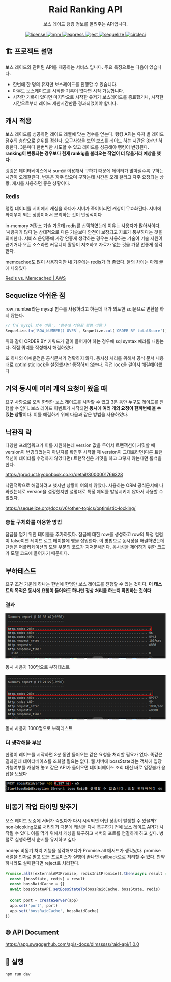 <p align="center">
    <h1 align="center">
        Raid Ranking API
    </h1>
    <p align="center">보스 레이드 랭킹 정보를 알려주는 API입니다<a href="https://github.com/dimsssss/raid"></a>.</p>
</p>

<p align="center">
    <a href="">
        <img alt="license" src="https://img.shields.io/github/license/dimsssss/toy-intergration-test">
    </a>
    <a href="">
        <img alt="npm" src="https://img.shields.io/node/v-lts/npm?label=npm&logo=npm">
    </a>
    <a href="https://expressjs.com/">
        <img alt="express" src="https://img.shields.io/node/v-lts/express?label=express&logo=express">
    </a>
    <a href="https://jestjs.io/">
        <img alt="jest" src="https://img.shields.io/node/v-lts/express?label=jest&logo=jest">
    </a>
    <a href="https://sequelize.org/">
        <img alt="sequelize" src="https://img.shields.io/node/v-lts/sequelize?label=sequelize&logo=sequelize">
    </a>
    <a href="https://dl.circleci.com/status-badge/redirect/gh/dimsssss/raid/tree/main">
        <img alt="circleci" src="https://dl.circleci.com/status-badge/img/gh/dimsssss/raid/tree/main.svg?style=svg">
    </a>
</p>

## 🏗 프로젝트 설명

보스 레이드와 관련된 API를 제공하는 서비스 입니다. 주요 특징으로는 다음이 있습니다.

- 한번에 한 명의 유저만 보스레이드를 진행할 수 있습니다.
- 아무도 보스레이드를 시작한 기록이 없다면 시작 가능합니다.
- 시작한 기록이 있다면 마지막으로 시작한 유저가 보스레이드를 종료했거나, 시작한 시간으로부터 레이드 제한시간만큼 경과되었어야 합니다.

## 캐시 적용

보스 레이드를 성공하면 레이드 레벨에 맞는 점수를 얻는다. 랭킹 API는 유저 별 레이드 점수의 총합으로 순위를 정한다. 요구사항을 보면 보스를 레이드 하는 시간은 3분만 허용한다. 3분마다 한번씩만 시도할 수 있고 레이드를 성공해야 랭킹이 변경된다. **ranking이 변동되는 경우보다 현재 rankig을 불러오는 작업이 더 많을거라 예상을 했다**.

랭킹은 데이터베이스에서 sum을 이용해서 구하기 때문에 데이터가 많아질수록 구하는 시간이 오래걸린다. 변동은 자주 없으며 구하는데 시간은 오래 걸리고 자주 요청되는 상황, 캐시를 사용하면 좋은 상황이다.

### Redis

랭킹 데이터를 서버에서 캐싱을 하다가 서버가 죽어버리면 캐싱이 무효화된다. 서버에 좌지우지 되는 상황이어서 분리하는 것이 안정적이다

in-memory 저장소 기술 가운데 redis를 선택하였는데 이유는 사용자가 많아서이다. ‘사용자가 많다’는 상대적으로 다른 기술보다 안전이 보장되고 자료가 풍부하다는 것을 의미한다. 서비스 운영중에 가장 안좋게 생각하는 경우는 사용하는 기술이 기술 지원이 끊기거나 오픈 소스라면 커뮤니티 활동이 저조하고 자료가 없는 것을 가장 안좋게 생각한다.

memcached도 많이 사용하지만 내 기준에는 redis가 더 좋았다. 둘의 차이는 아래 글에 나와있다

[Redis vs. Memcached | AWS](https://aws.amazon.com/ko/elasticache/redis-vs-memcached/)

## Sequelize 아쉬운 점

row_number라는 mysql 함수를 사용하려고 하는데 내가 의도한 sql문으로 변환을 하지 않는다.

```jsx
// fn('mysql 함수 이름', '함수에 적용될 컬럼 이름')
Sequelize.fn(`ROW_NUMBER() OVER`, Sequelize.col('ORDER BY totalScore')),
```

위와 같이 ORDER BY 키워드가 같이 들어가야 하는 경우에 sql syntax 에러를 내뿜는다. 직접 쿼리를 작성해서 해결하였다

또 하나의 아쉬운점은 공식문서가 정확하지 않다. 동시성 처리를 위해서 공식 문서 내용대로 optimistic lock을 설정했지만 동작하지 않는다. 직접 lock을 걸어서 해결해야했다

## 거의 동시에 여러 개의 요청이 왔을 때

요구 사항으로 오직 한명만 보스 레이드를 시작할 수 있고 3분 동안 누구도 레이드를 진행할 수 없다. 보스 레이드 이벤트가 시작되면 **동시에 여러 개의 요청이 한꺼번에 올 수 있는 상황**이다. 이를 해결하기 위해 다음과 같은 방법을 사용하였다.

## 낙관적 락

다양한 프레임워크가 이를 지원하는데 version 값을 두어서 트랜잭션이 커밋할 때 version이 변경되었는지 아닌지를 확인후 시작할 때 version이 그대로라면(다른 트랜잭션이 데이터를 수정하지 않았다면) 트랜잭션은 커밋을 하고 그렇지 않는다면 롤백을 한다.

https://product.kyobobook.co.kr/detail/S000001766328

낙관적락으로 해결하려고 했지만 상황이 여의치 않았다. 사용하는 ORM 공식문서에 나와있는데로 version을 설정했지만 설명대로 특정 예외를 발생시키지 않아서 사용할 수 없었다.

https://sequelize.org/docs/v6/other-topics/optimistic-locking/

### 충돌 구체화를 이용한 방법

잠금을 얻기 위한 테이블을 추가하였다. 잠금에 대한 row를 생성하고 row의 특정 컬럼이 false이면 레이드 로그 테이블에 행을 삽입한다. 이 방법으로 동시성을 해결하였는데 단점은 어플리케이션의 모델 부분의 코드가 지저분해진다. 동시성을 제어하기 위한 코드가 모델 코드에 들어가기 때문이다.

## 부하테스트

요구 조건 가운데 하나는 한번에 한명만 보스 레이드를 진행할 수 있는 것이다. **이 테스트의 목적은 동시에 요청이 들어와도 하나만 정상 처리를 하는지 확인하는 것이다**

### 결과

![동시 사용자 100명으로 부하테스트](./image/2022-09-21-10-56-53.png)

동시 사용자 100명으로 부하테스트

![동시 사용자 1000명으로 부하테스트](./image/2022-09-21-17-26-43.png)

동시 사용자 1000명으로 부하테스트

### 더 생각해볼 부분

한명이 레이드를 시작하면 3분 동안 들어오는 같은 요청을 처리할 필요가 없다. 똑같은 결과인데 데이터베이스를 조회할 필요는 없다. 웹 서버에 bossState라는 객체에 입장 가능여부를 캐싱해 놓고 같은 API가 들어오면 데이터베이스 조회 대신 바로 입장불가 응답을 보냈다

![스크린샷 2022-09-21 17-30-23.png](./image/2022-09-21-17-30-23.png)

## 비동기 작업 타이밍 맞추기

보스 레이드 도중에 서버가 죽었다가 다시 시작되면 어떤 상황이 발생할 수 있을까? non-blcoking으로 처리되기 때문에 캐싱을 다시 복구하기 전에 보스 레이드 API가 시작될 수 있다. 이를 막기 위해서 캐싱을 복구하고 서버의 포트를 연결하게 하고 싶다. 병렬로 실행하면서 순서를 유지하고 싶다

nodejs 비동기 처리 기능을 생각해보다가 Promise.all 메서드가 생각났다. promise 배열을 인자로 받고 모든 프로미스가 실행이 끝나면 callback으로 처리할 수 있다. 만약 하나라도 실패한다면 reject로 처리한다.

```jsx
Promise.all([externalAPIPromise, redisInitPromise]).then(async result => {
  const [bossState, redis] = result
  const bossRaidCache = {}
  await bossStateAPI.setBossStateTo(bossRaidCache, bossState, redis)

  const port = createServer(app)
  app.set('port', port)
  app.set('bossRaidCache', bossRaidCache)
})
```

## 🌐 API Document

https://app.swaggerhub.com/apis-docs/dimsssss/raid-api/1.0.0

## 🧾 실행

```shell
npm run dev
```
